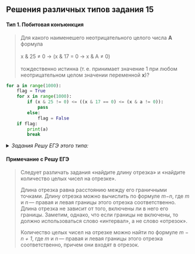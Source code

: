## Решения различных типов задания 15

#### Тип 1. Побитовая конъюнкция
<blockquote>
Для какого наименешего неотрицательного целого числа <b>А</b> формула<br><br>
x & 25 ≠ 0 → (x & 17 = 0 → x & А ≠ 0)<br><br>
тождественно истинна (т. е. принимает значение 1 при любом неотрицательном целом значении переменной <b>х</b>)?
</blockquote>

```python
for a in range(1000):
	flag = True
	for x in range(1000):
		if (x & 25 != 0) <= ((x & 17 == 0) <= (x & a != 0)):
			pass
		else:
			flag = False
	if flag:
		print(a)
		break
```

<details>
<summary><i>Задания Решу ЕГЭ этого типа:</i></summary>
<blockquote>9804, 34506, 34508, 34509, 34510, 34511, 34512, 34513, 34514, 34515, 34516, 34517, 34518, 34519, 34520, 34521, 34522, 35989, 36870, 38949, 39244</blockquote>
</details>

#### Примечание с Решу ЕГЭ
> Следует различать задания «найдите длину отрезка» и «найдите количество целых чисел на отрезке».
> 
> Длина отрезка равна расстоянию между его граничными точками. Длину отрезка можно вычислить по формуле *m−n*, где *m* и *n* — правая и левая границы этого отрезка соответственно. Длина отрезка не зависит от того, включены ли в него его границы. Заметим, однако, что если границы не включены, то должно использоваться слово «интервал», а не слово «отрезок».
> 
> Количество целых чисел на отрезке можно найти по формуле *m − n + 1*, где *m* и *n* — правая и левая границы этого отрезка соответственно, причем они входят в отрезок.
